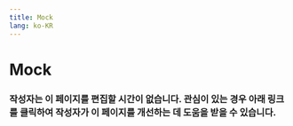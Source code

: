 ```yaml
---
title: Mock
lang: ko-KR
---
```

# Mock

### 작성자는 이 페이지를 편집할 시간이 없습니다. 관심이 있는 경우 아래 링크를 클릭하여 작성자가 이 페이지를 개선하는 데 도움을 받을 수 있습니다.
